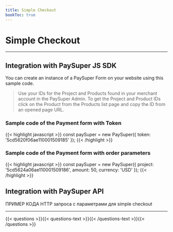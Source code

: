 ```yaml
---
title: Simple Checkout
bookToc: true
---
```


# Simple Checkout
***

## Integration with PaySuper JS SDK

You can create an instance of a PaySuper Form on your website using this sample code.

> Use your IDs for the Project and Products found in your merchant account in the PaySuper Admin. To get the Project and Product IDs click on the Product from the Products list page and copy the ID from an opened page URL.

### Sample code of the Payment form with Token

{{< highlight javascript >}}
const paySuper = new PaySuper({
    token: '5cd5620f06ae110001509185'
});
{{< /highlight >}}

### Sample code of the Payment form with order parameters

{{< highlight javascript >}}
const paySuper = new PaySuper({
    project: '5cd5624a06ae110001509186',
    amount: 50,
    currency: 'USD'
});
{{< /highlight >}}

## Integration with PaySuper API

ПРИМЕР КОДА HTTP запроса с параметрами для simple checkout

***

{{< questions >}}{{< questions-text >}}{{< /questions-text >}}{{< /questions >}}